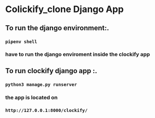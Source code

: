 
# Colickify_clone Django App

## To run the django environment:.

### `pipenv shell` 

### have to run the django enviroment inside the clockify app 

## To run clockify django app :.

### `python3 manage.py runserver `

### the app is located on 

### `http://127.0.0.1:8000/clockify/` 